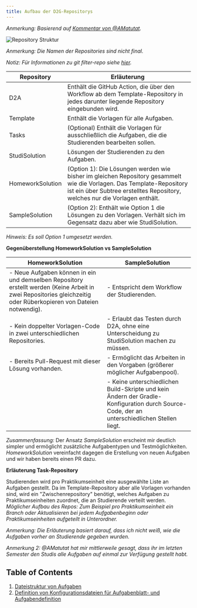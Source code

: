 ```yaml
---
title: Aufbau der D2G-Repositorys
---
```


*Anmerkung: Basierend auf [Kommentar von @AMatutat](https://github.com/Programmiermethoden/Dungeon/issues/434#issuecomment-1532679532).*

![Repository Struktur](https://user-images.githubusercontent.com/32961997/236833681-507dac5b-7414-4c8c-a7f3-a4403e7c594e.png)

*Anmerkung: Die Namen der Repositories sind nicht final.*

*Notiz: Für Informationen zu git filter-repo siehe [hier](https://www.mankier.com/1/git-filter-repo).*

| Repository       | Erläuterung                                                                                                                                                                                         |
| ---------------- | --------------------------------------------------------------------------------------------------------------------------------------------------------------------------------------------------- |
| D2A              | Enthält die GitHub Action, die über den Workflow ab dem Template-Repository in jedes darunter liegende Repository eingebunden wird.                                                                 |
| Template         | Enthält die Vorlagen für alle Aufgaben.                                                                                                                                                             |
| Tasks            | (Optional) Enthält die Vorlagen für ausschließlich die Aufgaben, die die Studierenden bearbeiten sollen.                                                                                            |
| StudiSolution    | Lösungen der Studierenden zu den Aufgaben.                                                                                                                                                          |
| HomeworkSolution | (Option 1): Die Lösungen werden wie bisher im gleichen Repository gesammelt wie die Vorlagen. Das Template-Repository ist ein über Subtree erstelltes Repository, welches nur die Vorlagen enthält. |
| SampleSolution   | (Option 2): Enthält wie Option 1 die Lösungen zu den Vorlagen. Verhält sich im Gegensatz dazu aber wie StudiSolution.                                                                               |

*Hinweis: Es soll Option 1 umgesetzt werden.*

**Gegenüberstellung HomeworkSolution vs SampleSolution**

| HomeworkSolution                                                                                                                                                  | SampleSolution                                                                                                                              |
| ----------------------------------------------------------------------------------------------------------------------------------------------------------------- | ------------------------------------------------------------------------------------------------------------------------------------------- |
| - Neue Aufgaben können in ein und demselben Repository erstellt werden (Keine Arbeit in zwei Repositories gleichzeitig oder Rüberkopieren von Dateien notwendig). | - Entspricht dem Workflow der Studierenden.                                                                                                 |
| - Kein doppelter Vorlagen-Code in zwei unterschiedlichen Repositories.                                                                                            | - Erlaubt das Testen durch D2A, ohne eine Unterscheidung zu StudiSolution machen zu müssen.                                                 |
| - Bereits Pull-Request mit dieser Lösung vorhanden.                                                                                                               | - Ermöglicht das Arbeiten in den Vorgaben (größerer möglicher Aufgabenpool).                                                                |
|                                                                                                                                                                   | - Keine unterschiedlichen Build-Skripte und kein Ändern der Gradle-Konfiguration durch Source-Code, der an unterschiedlichen Stellen liegt. |

*Zusammenfassung:* Der Ansatz *SampleSolution* erscheint mir deutlich simpler und ermöglicht zusätzliche Aufgabentypen und Testmöglichkeiten. *HomeworkSolution* vereinfacht dagegen die Erstellung von neuen Aufgaben und wir haben bereits einen PR dazu.

**Erläuterung Task-Repository**

Studierenden wird pro Praktikumseinheit eine ausgewählte Liste an Aufgaben gestellt. Da im Template-Repository aber alle Vorlagen vorhanden sind, wird ein "Zwischenrepository" benötigt, welches Aufgaben zu Praktikumseinheiten zuordnet, die an Studierende verteilt werden. *Möglicher Aufbau des Repos: Zum Beispiel pro Praktikumseinheit ein Branch oder Aktualisieren bei jedem Aufgabenbeginn oder Praktikumseinheiten aufgeteilt in Unterordner.*

*Anmerkung: Die Erläuterung basiert darauf, dass ich nicht weiß, wie die Aufgaben vorher an Studierende gegeben wurden.*

*Anmerkung 2: @AMatutat hat mir mittlerweile gesagt, dass ihr im letzten Semester den Studis alle Aufgaben auf einmal zur Verfügung gestellt habt.*

## Table of Contents

1. [Dateistruktur von Aufgaben](file_structure.md)
2. [Definition von Konfigurationsdateien für Aufgabenblatt- und Aufgabendefinition](file_structure.md)
